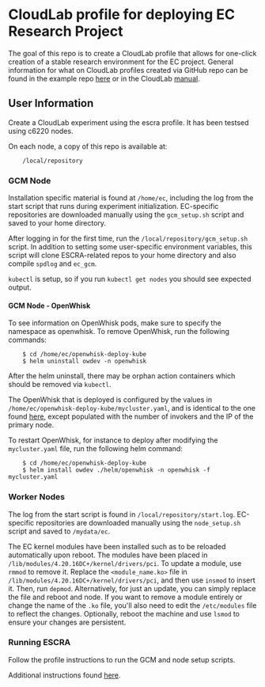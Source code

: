 # CloudLab profile for deploying EC Research Project

The goal of this repo is to create a CloudLab profile that allows for one-click creation of a stable research environment for the EC project. General information for what on CloudLab profiles created via GitHub repo can be found in the example repo [here](https://github.com/emulab/my-profile) or in the CloudLab [manual](https://docs.cloudlab.us/cloudlab-manual.html).

## User Information

Create a CloudLab experiment using the escra profile. It has been testsed using c6220 nodes.

On each node, a copy of this repo is available at:
```
    /local/repository
```

### GCM Node

Installation specific material is found at ```/home/ec```, including the log from the start script that runs during experiment initialization. EC-specific repositories are downloaded manually using the ```gcm_setup.sh``` script and saved to your home directory.

After logging in for the first time, run the ```/local/repository/gcm_setup.sh``` script. In addition to setting some user-specific environment variables, this script will clone ESCRA-related repos to your home directory and also compile ```spdlog``` and ```ec_gcm```.  

```kubectl``` is setup, so if you run ```kubectl get nodes``` you should see expected output.

#### GCM Node - OpenWhisk

To see information on OpenWhisk pods, make sure to specify the namespace as openwhisk. To remove OpenWhisk,
run the following commands:
```
    $ cd /home/ec/openwhisk-deploy-kube
    $ helm uninstall owdev -n openwhisk
```
After the helm uninstall, there may be orphan action containers which should be removed via ```kubectl```.

The OpenWhisk that is deployed is configured by the values in ```/home/ec/openwhisk-deploy-kube/mycluster.yaml```, and is 
identical to the one found [here](mycluster.yaml), except populated with the number of invokers and the IP of the primary node.

To restart OpenWhisk, for instance to deploy after modifying the ```mycluster.yaml``` file, run the following helm command:
```
    $ cd /home/ec/openwhisk-deploy-kube
    $ helm install owdev ./helm/openwhisk -n openwhisk -f mycluster.yaml
```

### Worker Nodes

The log from the start script is found in ```/local/repository/start.log```. EC-specific repositories are downloaded manually using the ```node_setup.sh``` script and saved to ```/mydata/ec```.

The EC kernel modules have been installed such as to be reloaded automatically upon reboot. The modules have been placed in ```/lib/modules/4.20.16DC+/kernel/drivers/pci```. To update a module, use ```rmmod``` to remove it. Replace the ```<module_name.ko>``` file in ```/lib/modules/4.20.16DC+/kernel/drivers/pci```, and then use ```insmod``` to insert it. Then, run ```depmod```. Alternatively, for just an update, you can simply replace the file and reboot and node. If you want to remove a module entirely or change the name of the ```.ko``` file, you'll also need to edit the ```/etc/modules``` file to reflect the changes. Optionally, reboot the machine and use ```lsmod``` to ensure your changes are persistent.

### Running ESCRA

Follow the profile instructions to run the GCM and node setup scripts.

Additional instructions found [here](Documentation/escra_setup.md).
